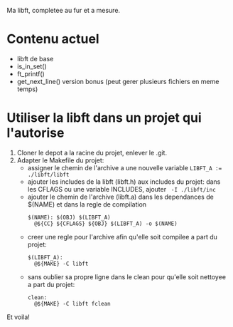 Ma libft, completee au fur et a mesure.

# Contenu actuel
- libft de base
- is_in_set()
- ft_printf()
- get_next_line() version bonus (peut gerer plusieurs fichiers en meme temps)

# Utiliser la libft dans un projet qui l'autorise
1. Cloner le depot a la racine du projet, enlever le .git.
2. Adapter le Makefile du projet:
   - assigner le chemin de l'archive a une nouvelle variable ``LIBFT_A := ./libft/libft``
   - ajouter les includes de la libft (libft.h) aux includes du projet: dans les CFLAGS ou une variable INCLUDES, ajouter `` -I ./libft/inc``
   - ajouter le chemin de l'archive (libft.a) dans les dependances de $(NAME) et dans la regle de compilation
     ```
     $(NAME): $(OBJ) $(LIBFT_A)
       @${CC} ${CFLAGS} ${OBJ} $(LIBFT_A) -o $(NAME)
     ```
   - creer une regle pour l'archive afin qu'elle soit compilee a part du projet:
     ```
     $(LIBFT_A):
       @${MAKE} -C libft
     ```
   - sans oublier sa propre ligne dans le clean pour qu'elle soit nettoyee a part du projet:
     ```
     clean:
       @${MAKE} -C libft fclean
     ```
Et voila! 
